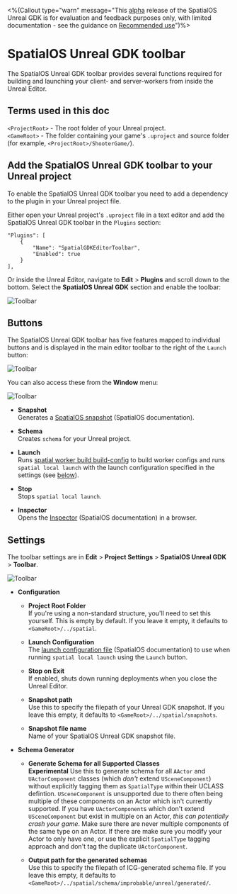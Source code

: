 <%(Callout type="warn" message="This [alpha](https://docs.improbable.io/reference/latest/shared/release-policy#maturity-stages) release of the SpatialOS Unreal GDK is for evaluation and feedback purposes only, with limited documentation - see the guidance on [Recommended use]({{urlRoot}}/index#recommended-use)")%>

# SpatialOS Unreal GDK toolbar

The SpatialOS Unreal GDK toolbar provides several functions required for building and launching your client- and server-workers from inside the Unreal Editor.

## Terms used in this doc
`<ProjectRoot>` - The root folder of your Unreal project.  
`<GameRoot>` - The folder containing your game's `.uproject` and source folder (for example, `<ProjectRoot>/ShooterGame/`).  

## Add the SpatialOS Unreal GDK toolbar to your Unreal project

To enable the SpatialOS Unreal GDK toolbar you need to add a dependency to the plugin in your Unreal project file.

Either open your Unreal project's `.uproject` file in a text editor and add the SpatialOS Unreal GDK toolbar in the `Plugins` section:

```
"Plugins": [
    {
        "Name": "SpatialGDKEditorToolbar",
        "Enabled": true
    }
],
```

Or inside the Unreal Editor, navigate to **Edit** > **Plugins** and scroll down to the bottom. Select the **SpatialOS Unreal GDK** section and enable the toolbar:

![Toolbar]({{assetRoot}}assets/screen-grabs/toolbar/enable-toolbar.png)

## Buttons

The SpatialOS Unreal GDK toolbar has five features mapped to individual buttons and is displayed in the main editor toolbar to the right of the `Launch` button:

 ![Toolbar]({{assetRoot}}assets/screen-grabs/toolbar/toolbar-buttons.png)

You can also access these from the **Window** menu:

 ![Toolbar]({{assetRoot}}assets/screen-grabs/toolbar/window-access.png)


* **Snapshot**</br>
Generates a [SpatialOS snapshot](https://docs.improbable.io/reference/latest/shared/glossary#snapshot) (SpatialOS documentation).

* **Schema**</br>
Creates `schema` for your Unreal project.

* **Launch**</br>
Runs [spatial worker build build-config](https://docs.improbable.io/reference/latest/shared/spatial-cli/spatial-worker-build-build-config) to build worker configs and runs `spatial local launch` with the launch configuration specified in the settings (see [below](#settings)).

* **Stop**</br>
Stops `spatial local launch`.

* **Inspector**</br>
Opens the [Inspector](https://docs.improbable.io/reference/latest/shared/glossary#inspector) (SpatialOS documentation) in a browser.

## Settings

The toolbar settings are in **Edit** > **Project Settings** > **SpatialOS Unreal GDK** > **Toolbar**.

 ![Toolbar]({{assetRoot}}assets/screen-grabs/toolbar/toolbar-settings.png)

* **Configuration**

    * **Project Root Folder**</br>
    If you're using a non-standard structure, you'll need to set this yourself. This is empty by default. If you leave it empty, it defaults to `<GameRoot>/../spatial`.

    * **Launch Configuration**</br>
    The [launch configuration file](https://docs.improbable.io/reference/latest/shared/reference/file-formats/launch-config) (SpatialOS documentation) to use when running `spatial local launch` using the `Launch` button.

    * **Stop on Exit**</br>
    If enabled, shuts down running deployments when you close the Unreal Editor.

    * **Snapshot path**</br>
    Use this to specify the filepath of your Unreal GDK snapshot. If you leave this empty, it defaults to `<GameRoot>/../spatial/snapshots`.

    * **Snapshot file name**</br>
    Name of your SpatialOS Unreal GDK snapshot file.

* **Schema Generator**

    * **Generate Schema for all Supported Classes**</br>
    **Experimental** Use this to generate schema for all `AActor` and `UActorComponent` classes (which *don't* extend `USceneComponent`) without explicitly tagging them as `SpatialType` within their UCLASS defintion. 
    `USceneComponent` is unsupported due to there often being multiple of these components on an Actor which isn't currently supported.
    If you have `UActorComponent`s which don't extend `USceneComponent` but exist in multiple on an Actor, *this can potentially crash your game*. Make sure there are never multiple components of the same type on an Actor. If there are make sure you modify your Actor to only have one, or use the explicit `SpatialType` tagging approach and don't tag the duplicate `UActorComponent`.

    * **Output path for the generated schemas**</br>
    Use this to specify the filepath of ICG-generated schema file.  If you leave this empty, it defaults to `<GameRoot>/../spatial/schema/improbable/unreal/generated/`.
